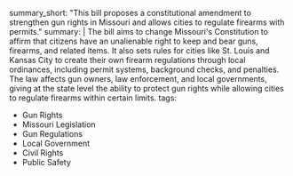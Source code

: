 summary_short: "This bill proposes a constitutional amendment to strengthen gun rights in Missouri and allows cities to regulate firearms with permits."
summary: |
  The bill aims to change Missouri's Constitution to affirm that citizens have an unalienable right to keep and bear guns, firearms, and related items. It also sets rules for cities like St. Louis and Kansas City to create their own firearm regulations through local ordinances, including permit systems, background checks, and penalties. The law affects gun owners, law enforcement, and local governments, giving at the state level the ability to protect gun rights while allowing cities to regulate firearms within certain limits.
tags:
  - Gun Rights
  - Missouri Legislation
  - Gun Regulations
  - Local Government
  - Civil Rights
  - Public Safety
